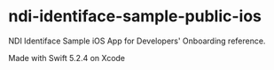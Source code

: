 # ndi-identiface-sample-public-ios
NDI Identiface Sample iOS App for Developers' Onboarding reference.

Made with Swift 5.2.4 on Xcode
